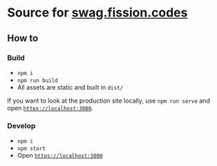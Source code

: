# Source for [swag.fission.codes](https://swag.fission.codes)

## How to

### Build

* `npm i`
* `npm run build`
* All assets are static and built in `dist/`

If you want to look at the production site locally, use `npm run serve` and open [`https://localhost:3000`](https://localhost:3000).


### Develop

* `npm i`
* `npm start`
* Open [`https://localhost:3000`](https://localhost:3000)
